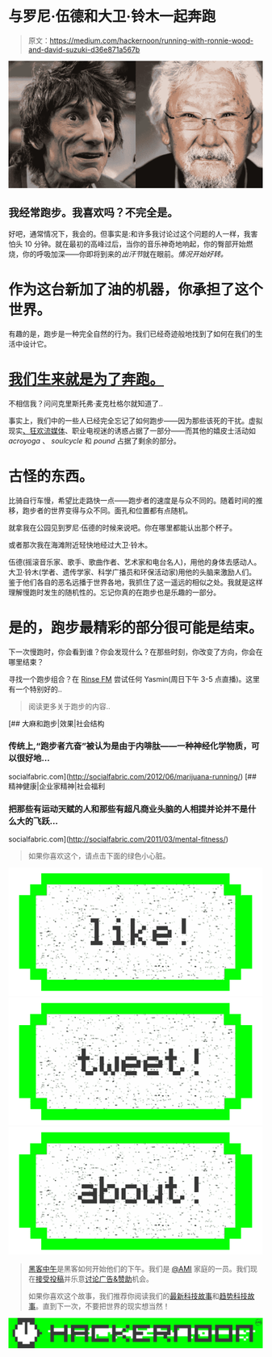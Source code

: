 # 与罗尼·伍德和大卫·铃木一起奔跑

> 原文：<https://medium.com/hackernoon/running-with-ronnie-wood-and-david-suzuki-d36e871a567b>

![](img/daa22d50892d18fe75d250fc95b3a6a3.png)

## 我经常跑步。我喜欢吗？不完全是。

好吧，通常情况下，我会的。但事实是:和许多我讨论过这个问题的人一样，我害怕头 10 分钟。就在最初的高峰过后，当你的音乐神奇地响起，你的臀部开始燃烧，你的呼吸加深——你即将到来的*出汗节*就在眼前。*情况开始好转。*

# 作为这台新加了油的机器，你承担了这个世界。

有趣的是，跑步是一种完全自然的行为。我们已经奇迹般地找到了如何在我们的生活中设计它。

# [**我们生来就是为了奔跑。**](https://www.ted.com/talks/christopher_mcdougall_are_we_born_to_run?language=en)

不相信我？问问克里斯托弗·麦克杜格尔就知道了..

事实上，我们中的一些人已经完全忘记了如何跑步——因为那些该死的干扰。虚拟现实[、狂欢流媒体](https://hackernoon.com/the-real-world-is-virtual-23f210ed7df9#.q2pn5ulh3)、职业电视迷的诱惑占据了一部分——而其他的嬉皮士活动如 *acroyoga* 、 *soulcycle* 和 *pound* 占据了剩余的部分。

# 古怪的东西。

比骑自行车慢，希望比走路快一点——跑步者的速度是与众不同的。随着时间的推移，跑步者的世界变得与众不同。面孔和位置都有点随机。

就拿我在公园见到罗尼·伍德的时候来说吧。你在哪里都能认出那个杯子。

或者那次我在海滩附近轻快地经过大卫·铃木。

伍德(摇滚音乐家、歌手、歌曲作者、艺术家和电台名人)，用他的身体去感动人。大卫·铃木(学者、遗传学家、科学广播员和环保活动家)用他的头脑来激励人们。鉴于他们各自的恶名远播于世界各地，我抓住了这一遥远的相似之处。我就是这样理解慢跑时发生的随机性的。忘记你真的在跑步也是乐趣的一部分。

# 是的，跑步最精彩的部分很可能是结束。

下一次慢跑时，你会看到谁？你会发现什么？在那些时刻，你改变了方向，你会在哪里结束？

寻找一个跑步组合？在 [Rinse FM](http://rinse.fm/player/) 尝试任何 Yasmin(周日下午 3-5 点直播)。这里有一个特别好的..

> 阅读更多关于跑步的内容..

[](http://socialfabric.com/2012/06/marijuana-running/) [## 大麻和跑步|效果|社会结构

### 传统上,“跑步者亢奋”被认为是由于内啡肽——一种神经化学物质，可以很好地…

socialfabric.com](http://socialfabric.com/2012/06/marijuana-running/) [](http://socialfabric.com/2011/03/mental-fitness/) [## 精神健康|企业家精神|社会福利

### 把那些有运动天赋的人和那些有超凡商业头脑的人相提并论并不是什么大的飞跃…

socialfabric.com](http://socialfabric.com/2011/03/mental-fitness/) 

> 如果你喜欢这个，请点击下面的绿色小心脏。

[![](img/50ef4044ecd4e250b5d50f368b775d38.png)](http://bit.ly/HackernoonFB)[![](img/979d9a46439d5aebbdcdca574e21dc81.png)](https://goo.gl/k7XYbx)[![](img/2930ba6bd2c12218fdbbf7e02c8746ff.png)](https://goo.gl/4ofytp)

> [黑客中午](http://bit.ly/Hackernoon)是黑客如何开始他们的下午。我们是 [@AMI](http://bit.ly/atAMIatAMI) 家庭的一员。我们现在[接受投稿](http://bit.ly/hackernoonsubmission)并乐意[讨论广告&赞助](mailto:partners@amipublications.com)机会。
> 
> 如果你喜欢这个故事，我们推荐你阅读我们的[最新科技故事](http://bit.ly/hackernoonlatestt)和[趋势科技故事](https://hackernoon.com/trending)。直到下一次，不要把世界的现实想当然！

[![](img/be0ca55ba73a573dce11effb2ee80d56.png)](https://goo.gl/Ahtev1)